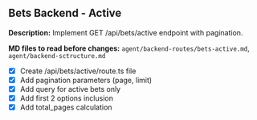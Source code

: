 ## Bets Backend - Active

**Description:** Implement GET /api/bets/active endpoint with pagination.

**MD files to read before changes:** `agent/backend-routes/bets-active.md`, `agent/backend-sctructure.md`

- [x] Create /api/bets/active/route.ts file
- [x] Add pagination parameters (page, limit)
- [x] Add query for active bets only
- [x] Add first 2 options inclusion
- [x] Add total_pages calculation
